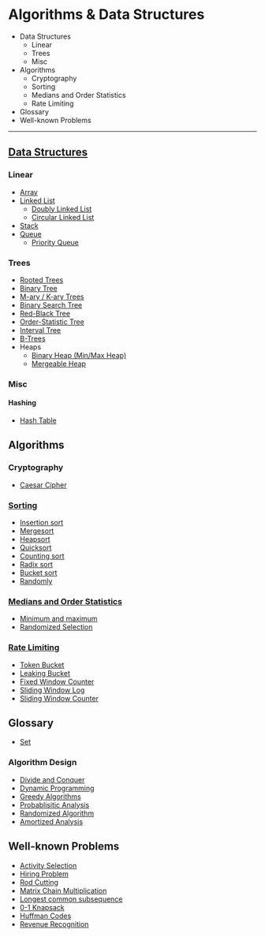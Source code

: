 # Algorithms & Data Structures

* Data Structures
    * Linear
    * Trees
    * Misc
* Algorithms
    * Cryptography
    * Sorting
    * Medians and Order Statistics
    * Rate Limiting
* Glossary
* Well-known Problems

---

## [Data Structures](ds)

### Linear

* [Array](ds/linear/array)
* [Linked List](ds/linear/linked-list)
    * [Doubly Linked List](ds/linear/linked-list/doubly)
    * [Circular Linked List](ds/linear/linked-list/circular)
* [Stack](ds/linear/stack)
* [Queue](ds/linear/queue)
    * [Priority Queue](ds/linear/queue/priority-queue)

### Trees

* [Rooted Trees](ds/trees)
* [Binary Tree](ds/trees/binary-tree)
* [M-ary / K-ary Trees](ds/trees/m-ary)
* [Binary Search Tree](ds/trees/bst)
* [Red-Black Tree](ds/trees/red-black-tree)
* [Order-Statistic Tree](ds/trees/order-statistic-tree)
* [Interval Tree](ds/trees/interval-tree)
* [B-Trees](ds/trees/b-trees)
* Heaps
  * [Binary Heap (Min/Max Heap)](ds/trees/heap/binary-heap)
  * [Mergeable Heap](ds/trees/heap/mergeable-heap)

### Misc

#### Hashing

* [Hash Table](ds/hashing/hash-table)

## Algorithms

### Cryptography

* [Caesar Cipher](crypto/caesar)

### [Sorting](sorting)

* [Insertion sort](sorting/insertion_sort)
* [Mergesort](sorting/mergesort)
* [Heapsort](sorting/heapsort)
* [Quicksort](sorting/quicksort)
* [Counting sort](sorting/counting_sort)
* [Radix sort](sorting/radix_sort)
* [Bucket sort](sorting/bucket_sort)
* [Randomly](sorting/randomly)

### [Medians and Order Statistics](statistics)

* [Minimum and maximum](statistics/min-max)
* [Randomized Selection](statistics/randomized-selection)

### [Rate Limiting](rate-limiting)

* [Token Bucket](rate-limiting/token-bucket)
* [Leaking Bucket](rate-limiting/leaking-bucket)
* [Fixed Window Counter](rate-limiting/fixed-window-counter)
* [Sliding Window Log](rate-limiting/sliding-window-log)
* [Sliding Window Counter](rate-limiting/sliding-window-counter)

## Glossary

* [Set](ds/set)

### Algorithm Design

* [Divide and Conquer](glossary/dq.md)
* [Dynamic Programming](glossary/dynamic-programming.md)
* [Greedy Algorithms](glossary/greedy-algorithms)
* [Probablisitic Analysis](glossary/probabilistic-analysis.md)
* [Randomized Algorithm](glossary/randomized-algo.md)
* [Amortized Analysis](glossary/amortized-analysis)

## Well-known Problems

* [Activity Selection](problems/activity-selection)
* [Hiring Problem](problems/hiring)
* [Rod Cutting](problems/rod-cutting)
* [Matrix Chain Multiplication](problems/matrix-chain-mult)
* [Longest common subsequence](problems/lcs)
* [0-1 Knapsack](problems/0-1-knapsack)
* [Huffman Codes](problems/huffman-codes)
* [Revenue Recognition](problems/revenue-recognition)
